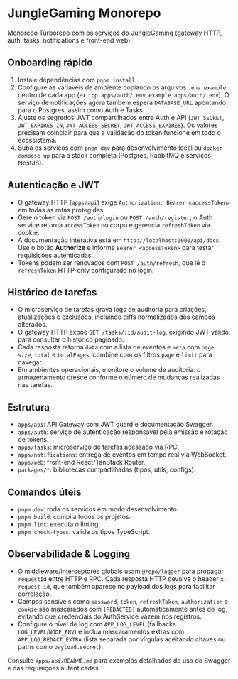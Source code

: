 # JungleGaming Monorepo

Monorepo Turborepo com os serviços do JungleGaming (gateway HTTP, auth, tasks, notifications e front-end web).

## Onboarding rápido
1. Instale dependências com `pnpm install`.
2. Configure as variáveis de ambiente copiando os arquivos `.env.example` dentro de cada app (ex.: `cp apps/auth/.env.example apps/auth/.env`). O serviço de notificações agora também espera `DATABASE_URL` apontando para o Postgres, assim como Auth e Tasks.
3. Ajuste os segredos JWT compartilhados entre Auth e API (`JWT_SECRET`, `JWT_EXPIRES_IN`, `JWT_ACCESS_SECRET`, `JWT_ACCESS_EXPIRES`). Os valores precisam coincidir para que a validação do token funcione em todo o ecossistema.
4. Suba os serviços com `pnpm dev` para desenvolvimento local ou `docker compose up` para a stack completa (Postgres, RabbitMQ e serviços NestJS).

## Autenticação e JWT
- O gateway HTTP (`apps/api`) exige `Authorization: Bearer <accessToken>` em todas as rotas protegidas.
- Gere o token via `POST /auth/login` ou `POST /auth/register`; o Auth service retorna `accessToken` no corpo e gerencia `refreshToken` via cookie.
- A documentação interativa está em `http://localhost:3000/api/docs`. Use o botão **Authorize** e informe `Bearer <accessToken>` para testar requisições autenticadas.
- Tokens podem ser renovados com `POST /auth/refresh`, que lê o `refreshToken` HTTP-only configurado no login.

## Histórico de tarefas
- O microserviço de tarefas grava logs de auditoria para criações, atualizações e exclusões, incluindo diffs normalizados dos campos alterados.
- O gateway HTTP expõe `GET /tasks/:id/audit-log`, exigindo JWT válido, para consultar o histórico paginado.
- Cada resposta retorna `data` com a lista de eventos e `meta` com `page`, `size`, `total` e `totalPages`; combine com os filtros `page` e `limit` para navegar.
- Em ambientes operacionais, monitore o volume de auditoria: o armazenamento cresce conforme o número de mudanças realizadas nas tarefas.

## Estrutura
- `apps/api`: API Gateway com JWT guard e documentação Swagger.
- `apps/auth`: serviço de autenticação responsável pela emissão e rotação de tokens.
- `apps/tasks`: microserviço de tarefas acessado via RPC.
- `apps/notifications`: entrega de eventos em tempo real via WebSocket.
- `apps/web`: front-end React/TanStack Router.
- `packages/*`: bibliotecas compartilhadas (tipos, utils, configs).

## Comandos úteis
- `pnpm dev`: roda os serviços em modo desenvolvimento.
- `pnpm build`: compila todos os projetos.
- `pnpm lint`: executa o linting.
- `pnpm check-types`: valida os tipos TypeScript.

## Observabilidade & Logging
- O middleware/interceptores globais usam `@repo/logger` para propagar `requestId` entre HTTP e RPC. Cada resposta HTTP devolve o header `x-request-id`, que também aparece no payload dos logs para facilitar correlação.
- Campos sensíveis como `password`, `token`, `refreshToken`, `authorization` e `cookie` são mascarados com `[REDACTED]` automaticamente antes do log, evitando que credenciais do AuthService vazem nos registros.
- Configure o nível de log com `APP_LOG_LEVEL` (fallbacks `LOG_LEVEL`/`NODE_ENV`) e inclua mascaramentos extras com `APP_LOG_REDACT_EXTRA` (lista separada por vírgulas aceitando chaves ou paths como `payload.secret`).

Consulte `apps/api/README.md` para exemplos detalhados de uso do Swagger e das requisições autenticadas.
